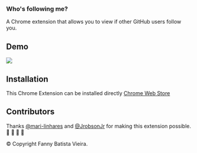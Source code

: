 ### Who's following me?  

A Chrome extension that allows you to view if other GitHub users follow you. 

## Demo

![](https://i.imgur.com/vAvUucr.jpg) 

## Installation

This Chrome Extension can be installed directly [Chrome Web Store](https://chrome.google.com/webstore/detail/whosfollowingme/jnjdmaggkbjjbdghcpnlodobipcjaadk)

## Contributors
Thanks [@mari-linhares](https://github.com/mari-linhares/) and [@JrobsonJr]([https://github.com/JRobsonJr) for making this extension possible. :green_heart: :green_heart: :tada: :tada:

 
:copyright: Copyright Fanny Batista Vieira.


